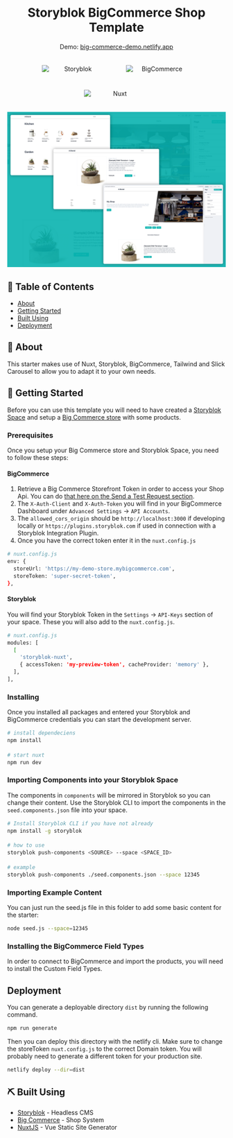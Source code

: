 <h1 align="center">Storyblok BigCommerce Shop Template</h1>

<p align="center">
Demo: <a href="https://big-commerce-demo.netlify.app/">big-commerce-demo.netlify.app</a>
</p>

<p align="center">
  <a href="https://www.storyblok.com/" rel="noopener">
 <img width=150px src="https://a.storyblok.com/f/51376/3856x824/fea44d52a9/colored-full.png" alt="Storyblok" style="display:inline-block;margin:20px;"></a>
  <a href="https://www.bigcommerce.com/" rel="noopener">
 <img width=150px src="https://wwwcdn.bigcommerce.com/www1.bigcommerce.com/assets/logos/bc-logo-dark.svg" alt="BigCommerce" style="display:inline-block;margin:20px;"></a>
  <a href="https://nuxtjs.org/" rel="noopener">
  <img width=150px src="https://d33wubrfki0l68.cloudfront.net/5b560be9d4ab4c2aeeff41ee39ee36523dd273ba/29ae6/logos/nuxtjs-typo.svg" alt="Nuxt" style="display:inline-block;margin:20px;"></a>
</p>

<p align="center">
<img width=800px src="./screenshot.png" alt="Storyblok">
</p>


## 📝 Table of Contents

- [About](#about)
- [Getting Started](#getting_started)
- [Built Using](#built_using)
- [Deployment](#deployment)



## 🧐 About <a name = "about"></a>

This starter makes use of Nuxt, Storyblok, BigCommerce, Tailwind and Slick Carousel to allow you to adapt it to your own needs.



## 🏁 Getting Started <a name = "getting_started"></a>

Before you can use this template you will need to have created a [Storyblok Space](https://app.storyblok.com/#!/me/spaces) and setup a [Big Commerce store](https://login.bigcommerce.com/login) with some products. 

### Prerequisites

Once you setup your Big Commerce store and Storyblok Space, you need to follow these steps:

#### BigCommerce
1. Retrieve a Big Commerce Storefront Token in order to access your Shop Api. You can do [that here on the Send a Test Request section](https://developer.bigcommerce.com/api-reference/storefront/graphql-api-tokens/api-token/createtoken). 
2. The `X-Auth-Client` and `X-Auth-Token` you will find in your BigCommerce Dashboard under `Advanced Settings` -> `API Accounts`. 
3. The `allowed_cors_origin` should be `http://localhost:3000` if developing locally or `https://plugins.storyblok.com` if used in connection with a Storyblok Integration Plugin. 
4. Once you have the correct token enter it in the `nuxt.config.js`

```bash
# nuxt.config.js
env: {
  storeUrl: 'https://my-demo-store.mybigcommerce.com',
  storeToken: 'super-secret-token',
},
```

#### Storyblok

You will find your Storyblok Token in the `Settings` -> `API-Keys` section of your space. These you will also add to the `nuxt.config.js`.

```bash
# nuxt.config.js
modules: [
  [
    'storyblok-nuxt',
    { accessToken: 'my-preview-token', cacheProvider: 'memory' },
  ],
],
```

### Installing

Once you installed all packages and entered your Storyblok and BigCommerce credentials you can start the development server.

```bash
# install dependeciens
npm install

# start nuxt
npm run dev
```

### Importing Components into your Storyblok Space

The components in `components` will be mirrored in Storyblok so you can change their content. Use the Storyblok CLI to import the components in the `seed.components.json` file into your space.

```bash
# Install Storyblok CLI if you have not already
npm install -g storyblok

# how to use
storyblok push-components <SOURCE> --space <SPACE_ID>

# example
storyblok push-components ./seed.components.json --space 12345
```

### Importing Example Content


You can just run the seed.js file in this folder to add some basic content for the starter:

```bash
node seed.js --space=12345
```

### Installing the BigCommerce Field Types


In order to connect to BigCommerce and import the products, you will need to install the Custom Field Types. 


## Deployment <a name = "deployment"></a>

You can generate a deployable directory `dist` by running the following command.

```bash
npm run generate
```

Then you can deploy this directory with the netlify cli. Make sure to change the storeToken `nuxt.config.js` to the correct Domain token. You will probably need to generate a different token for your production site.

```bash
netlify deploy --dir=dist
```

## ⛏️ Built Using <a name = "built_using"></a>

- [Storyblok](https://www.storyblok.com) - Headless CMS
- [Big Commerce](https://www.bigcommerce.com) - Shop System
- [NuxtJS](https://nuxtjs.org) - Vue Static Site Generator
